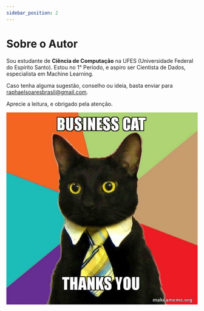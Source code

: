 ```yaml
---
sidebar_position: 2
---
```

# Sobre o Autor

Sou estudante de **Ciência de Computação** na UFES (Universidade Federal do Espírito Santo).
Estou no 1° Período, e aspiro ser Cientista de Dados, especialista em Machine Learning.

Caso tenha alguma sugestão, conselho ou ideia, basta enviar para raphaelsoaresbrasil@gmail.com.

Aprecie a leitura, e obrigado pela atenção.

![thanks](/img/thanks.jpg)